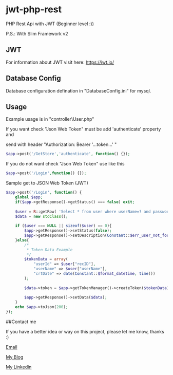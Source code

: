 # jwt-php-rest
PHP Rest Api with JWT (Beginner level :))

P.S.: With Slim Framework v2

## JWT
For information about JWT visit here: https://jwt.io/

## Database Config
Database configuration defination in "DatabaseConfig.ini" for mysql.


## Usage
Example usage is in "controller\User.php"

If you want check "Json Web Token" must be add 'authenticate' property and 

send with header "Authorization: Bearer '...token...' "
```php
$app->post('/GetStore','authenticate', function() {});
```

If you do not want check "Json Web Token" use like this
```php
$app->post('/Login',function() {});
```


Sample get to JSON Web Token (JWT)
```php
$app->post('/Login', function() {
	global $app;
    if($app->getResponse()->getStatus() === false) exit;
        
    $user = R::getRow( 'Select * from user where userName=? and password=? and active=1 ',[ $app->getRequest()->userName, $app->getRequest()->password]);
    $data = new stdClass();
    
    if ($user === NULL || sizeof($user) == 0){
        $app->getResponse()->setStatus(false);
        $app->getResponse()->setDescription(Constant::$err_user_not_found);
    }else{
        /*
         * Token Data Example
         */
        $tokenData = array(
            "userId" => $user["recID"],
            "userName" => $user["userName"],
            "crtDate" => date(Constant::$format_datetime, time())
        );
        
        $data->token = $app->getTokenManager()->createToken($tokenData);
        
        $app->getResponse()->setData($data);
    }
    echo $app->toJson(200); 
});
```

##Contact me

 If you have a better idea or way on this project, please let me know, thanks :)

[Email](mailto:b.atalay07@hotmail.com)

[My Blog](http://brsatalay.blogspot.com.tr)

[My Linkedin](http://linkedin.com/in/barisatalay07/)
